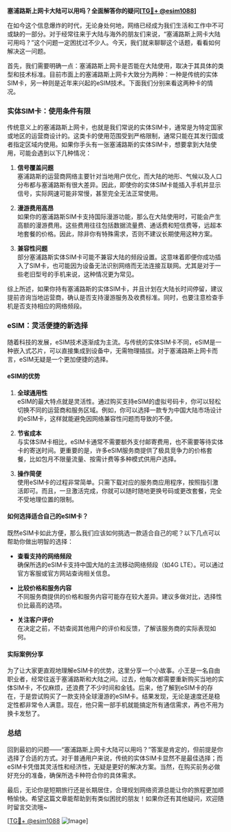 **塞浦路斯上网卡大陆可以用吗？全面解答你的疑问[[TG💪+ @esim1088](https://t.me/s/esim1088)]**

在如今这个信息爆炸的时代，无论身处何地，网络已经成为我们生活和工作中不可或缺的一部分。对于经常往来于大陆与海外的朋友们来说，“塞浦路斯上网卡大陆可用吗？”这个问题一定困扰过不少人。今天，我们就来聊聊这个话题，看看如何解决这一问题。

首先，我们需要明确一点：塞浦路斯上网卡是否能在大陆使用，取决于其具体的类型和技术标准。目前市面上的塞浦路斯上网卡大致分为两种：一种是传统的实体SIM卡，另一种则是近年来兴起的eSIM技术。下面我们分别来看这两种卡的情况。

### 实体SIM卡：使用条件有限

传统意义上的塞浦路斯上网卡，也就是我们常说的实体SIM卡，通常是为特定国家或地区的运营商设计的。这类卡的使用范围受到严格限制，通常只能在其发行国或者指定区域内使用。如果你手头有一张塞浦路斯的实体SIM卡，想要拿到大陆使用，可能会遇到以下几种情况：

1. **信号覆盖问题**  
   塞浦路斯的运营商网络主要针对当地用户优化，而大陆的地形、气候以及人口分布都与塞浦路斯有很大差异。因此，即使你的实体SIM卡能插入手机并显示信号，实际网速可能非常慢，甚至完全无法正常使用。

2. **漫游费用高昂**  
   如果你的塞浦路斯SIM卡支持国际漫游功能，那么在大陆使用时，可能会产生高额的漫游费用。这些费用往往包括数据流量费、通话费和短信费等，远超本地套餐的价格。因此，除非你有特殊需求，否则不建议长期使用这种方案。

3. **兼容性问题**  
   部分塞浦路斯实体SIM卡可能不兼容大陆的频段设置。这意味着即便你成功插入了SIM卡，也可能因为设备无法识别网络而无法连接互联网。尤其是对于一些老旧型号的手机来说，这种情况更为常见。

综上所述，如果你持有塞浦路斯的实体SIM卡，并且计划在大陆长时间停留，建议提前咨询当地运营商，确认是否支持漫游服务及收费标准。同时，也要注意检查手机是否支持相应的网络频段。

### eSIM：灵活便捷的新选择

随着科技的发展，eSIM技术逐渐成为主流。与传统的实体SIM卡不同，eSIM是一种嵌入式芯片，可以直接集成到设备中，无需物理插拔。对于塞浦路斯上网卡而言，eSIM无疑是一个更加便捷的选择。

#### eSIM的优势

1. **全球通用性**  
   eSIM的最大特点就是灵活性。通过购买支持eSIM的虚拟号码卡，你可以轻松切换不同的运营商和服务区域。例如，你可以选择一款专为中国大陆市场设计的eSIM卡，这样就能避免因网络兼容性问题而导致的不便。

2. **节省成本**  
   与实体SIM卡相比，eSIM卡通常不需要额外支付邮寄费用，也不需要等待实体卡的寄送时间。更重要的是，许多eSIM服务商提供了极具竞争力的价格套餐，比如包月不限量流量、按需计费等多种模式供用户选择。

3. **操作简便**  
   使用eSIM卡的过程非常简单。只需下载对应的服务商应用程序，按照指引激活即可。而且，一旦激活完成，你就可以随时随地更换号码或更改套餐，完全不受地理位置的限制。

#### 如何选择适合自己的eSIM卡？

既然eSIM卡如此方便，那么我们应该如何挑选一款适合自己的呢？以下几点可以帮助你做出明智的选择：

- **查看支持的网络频段**  
  确保所选的eSIM卡支持中国大陆的主流移动网络频段（如4G LTE）。可以通过官方客服或官方网站查询相关信息。

- **比较价格和服务内容**  
  不同服务商提供的价格和服务内容可能存在较大差异。建议多做对比，选择性价比最高的选项。

- **关注客户评价**  
  在决定之前，不妨查阅其他用户的评价和反馈，了解该服务商的实际表现如何。

#### 实际案例分享

为了让大家更直观地理解eSIM卡的优势，这里分享一个小故事。小王是一名自由职业者，经常往返于塞浦路斯和大陆之间。过去，他每次都需要重新购买当地的实体SIM卡，不仅麻烦，还浪费了不少时间和金钱。后来，他了解到eSIM卡的存在，于是尝试购买了一款支持全球漫游的eSIM卡。结果发现，无论是速度还是稳定性都非常令人满意。现在，他只需一部手机就能搞定所有通信需求，再也不用为换卡发愁了。

### 总结

回到最初的问题——“塞浦路斯上网卡大陆可以用吗？”答案是肯定的，但前提是你选择了合适的方式。对于普通用户来说，传统的实体SIM卡显然不是最佳选择；而eSIM卡凭借其灵活性和经济性，无疑是更好的解决方案。当然，在购买前务必做好充分的准备，确保所选卡种符合你的具体需求。

最后，无论你是短期旅行还是长期居住，合理规划网络资源总能让你的旅程更加顺畅愉快。希望这篇文章能帮助到有类似困扰的朋友！如果你还有其他疑问，欢迎随时留言交流哦~

[[TG💪+ @esim1088](https://t.me/s/esim1088) ![Image](https://i.postimg.cc/4NQfJmqS/Snipaste-2025-05-13-00-14-12.png)]